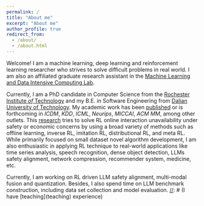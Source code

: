 ```yaml
---
permalink: /
title: "About me"
excerpt: "About me"
author_profile: true
redirect_from: 
  - /about/
  - /about.html
---
```


Welcome! I am a machine learning, deep learning and reinforcement learning researcher who strives to solve difficult problems in real world. I am also an affiliated
graduate research assistant in the [Machine Learning and Data Intensive Computing Lab](https://www.rit.edu/mining/).

Currently, I am a PhD candidate in Computer Science from the [Rochester Institute *of* Technology](https://www.rit.edu/) and my B.E. in Software Engineering from [Dalian University of Technology](https://en.dlut.edu.cn/).
My academic work has been [published](publications) or is forthcoming in
*ICDM*, *KDD*, *ICML*, *Neurips*, *MICCAI*, *ACM MM*, among other outlets. This [research](research) tries to solve RL online interaction unavailability under safety or economic concerns by using a broad variety of methods such as
offline learning, inverse RL, imitation RL, distributional RL, and meta RL. While primarily focused on small dataset novel algorithm development, I am also enthusiastic in applying RL
technique to real-world applications like time series analysis, speech recognition, dense object detection, LLMs safety alignment, network compression, recommender system, medicine, etc. 

Currently, I am working on RL driven LLM safety alignment, multi-modal fusion and quantization. Besides, I also spend time on LLM benchmark construction, including data set collection and model evaluation.
[//]: # (I have [teaching]&#40;teaching&#41; experience)

[//]: # (in both quantitative methodology and international relations, and am a certified)

[//]: # (instructor with [The Carpentries]&#40;https://carpentries.org&#41;.)
